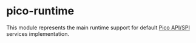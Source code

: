 # pico-runtime

This module represents the main runtime support for default [Pico API/SPI](../pico) services implementation.
